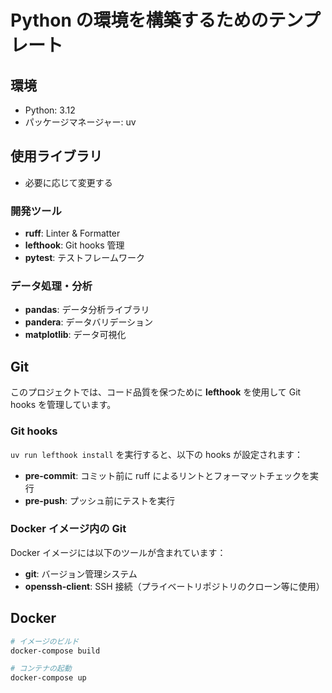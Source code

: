 # Python の環境を構築するためのテンプレート

## 環境

- Python: 3.12
- パッケージマネージャー: uv

## 使用ライブラリ

- 必要に応じて変更する

### 開発ツール

- **ruff**: Linter & Formatter
- **lefthook**: Git hooks 管理
- **pytest**: テストフレームワーク

### データ処理・分析

- **pandas**: データ分析ライブラリ
- **pandera**: データバリデーション
- **matplotlib**: データ可視化

## Git

このプロジェクトでは、コード品質を保つために **lefthook** を使用して Git hooks を管理しています。

### Git hooks

`uv run lefthook install` を実行すると、以下の hooks が設定されます：

- **pre-commit**: コミット前に ruff によるリントとフォーマットチェックを実行
- **pre-push**: プッシュ前にテストを実行

### Docker イメージ内の Git

Docker イメージには以下のツールが含まれています：

- **git**: バージョン管理システム
- **openssh-client**: SSH 接続（プライベートリポジトリのクローン等に使用）

## Docker

```bash
# イメージのビルド
docker-compose build

# コンテナの起動
docker-compose up
```
